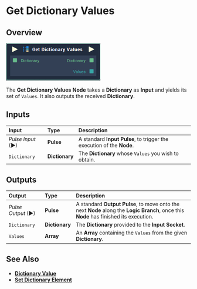 # Get Dictionary Values

## Overview

![The Get Dictionary Values Node.](../../.gitbook/assets/get-dictionary-values.png)

The **Get Dictionary Values** **Node** takes a **Dictionary** as **Input** and yields its set of `Values`. It also outputs the received **Dictionary**.

## Inputs

| Input | Type | Description |
| :--- | :--- | :--- |
| _Pulse Input_ \(►\) | **Pulse** | A standard **Input Pulse**, to trigger the execution of the **Node**. |
| `Dictionary` | **Dictionary** | The **Dictionary** whose `Values` you wish to obtain. |

## Outputs

| Output | Type | Description |
| :--- | :--- | :--- |
| _Pulse Output_ \(►\) | **Pulse** | A standard **Output Pulse**, to move onto the next **Node** along the **Logic Branch**, once this **Node** has finished its execution. |
| `Dictionary` | **Dictionary** | The **Dictionary** provided to the **Input** **Socket**. |
| `Values` | **Array** | An **Array** containing the `Values` from the given **Dictionary**. |

## See Also

* [**Dictionary Value**](dictionary-value.md)
* [**Set Dictionary Element**](set-dictionary-element.md)


